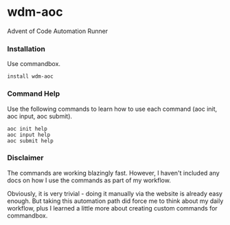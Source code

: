 # wdm-aoc
Advent of Code Automation Runner

### Installation

Use commandbox.

```
install wdm-aoc
```

### Command Help

Use the following commands to learn how to use each command (aoc init, aoc input, aoc submit). 


```
aoc init help
aoc input help
aoc submit help
```

### Disclaimer

The commands are working blazingly fast. However, I haven't included any docs on how I use the commands as part of my workflow. 

Obviously, it is very trivial - doing it manually via the website is already easy enough. But taking this automation path did force me to think about my 
daily workflow, plus I learned a little more about creating custom commands for commandbox.

